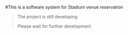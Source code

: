 #This is a software system for Stadium venue reservation
>The project is still developing
>
>Please wait for further development
